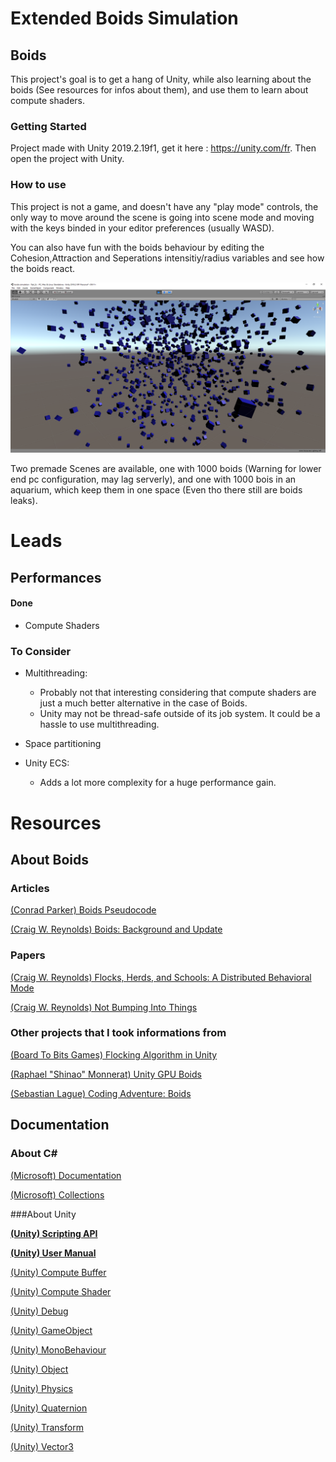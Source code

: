 # Extended Boids Simulation

## Boids

This project's goal is to get a hang of Unity, while also learning about the boids (See resources for infos about them), and use them to learn about compute shaders.

### Getting Started

Project made with Unity 2019.2.19f1, get it here : https://unity.com/fr.
Then open the project with Unity.

### How to use

This project is not a game, and doesn't have any "play mode" controls, the only way to move around the scene is going into scene mode
 and moving with the keys binded in your editor preferences (usually WASD).

You can also have fun with the boids behaviour by editing the Cohesion,Attraction and Seperations intensitiy/radius variables and see how the boids react.

![Image Du Jeu](https://github.com/Clemyxy/boids-simulation/blob/master/BoidsScreen.png)

Two premade Scenes are available, one with 1000 boids (Warning for lower end pc configuration, may lag serverly),
and one with 1000 bois in an aquarium, which keep them in one space (Even tho there still are boids leaks).
# Leads

## Performances

#### Done

- Compute Shaders

### To Consider
* Multithreading:
  * Probably not that interesting considering that compute shaders are just a much better alternative in the case of Boids.   
  * Unity may not be thread-safe outside of its job system. It could be a hassle to use multithreading.

* Space partitioning

* Unity ECS:
  * Adds a lot more complexity for a huge performance gain.

# Resources

## About Boids

### Articles

[(Conrad Parker) Boids Pseudocode](http://www.kfish.org/~conrad/boids/pseudocode.html)

[(Craig W. Reynolds) Boids: Background and Update](http://www.red3d.com/cwr/boids/)

### Papers

[(Craig W. Reynolds) Flocks, Herds, and Schools: A Distributed Behavioral Mode](http://www.cs.toronto.edu/~dt/siggraph97-course/cwr87/)

[(Craig W. Reynolds) Not Bumping Into Things](http://www.red3d.com/cwr/nobump/nobump.html)

### Other projects that I took informations from

[(Board To Bits Games) Flocking Algorithm in Unity](https://www.youtube.com/playlist?list=PL5KbKbJ6Gf99UlyIqzV1UpOzseyRn5H1d)

[(Raphael "Shinao" Monnerat) Unity GPU Boids](https://github.com/Shinao/Unity-GPU-Boids)

[(Sebastian Lague) Coding Adventure: Boids](https://www.youtube.com/watch?v=bqtqltqcQhw)

## Documentation

### About C#

[(Microsoft) Documentation](https://docs.microsoft.com/en-us/dotnet/csharp/)

[(Microsoft) Collections](https://docs.microsoft.com/en-us/dotnet/csharp/programming-guide/concepts/collections)


###About Unity


**[(Unity) Scripting API](https://docs.unity3d.com/2019.2/Documentation/ScriptReference/index.html)**

**[(Unity) User Manual](https://docs.unity3d.com/2019.2/Documentation/Manual/index.html)**

[(Unity) Compute Buffer](https://docs.unity3d.com/2019.2/Documentation/ScriptReference/ComputeBuffer.html)

[(Unity) Compute Shader](https://docs.unity3d.com/2019.2/Documentation/ScriptReference/ComputeShader.html)

[(Unity) Debug](https://docs.unity3d.com/ScriptReference/Debug.html)

[(Unity) GameObject](https://docs.unity3d.com/ScriptReference/GameObject.html)

[(Unity) MonoBehaviour](https://docs.unity3d.com/ScriptReference/MonoBehaviour.html)

[(Unity) Object](https://docs.unity3d.com/ScriptReference/Object.html)

[(Unity) Physics](https://docs.unity3d.com/ScriptReference/Physics.html)

[(Unity) Quaternion](https://docs.unity3d.com/ScriptReference/Quaternion.html)

[(Unity) Transform](https://docs.unity3d.com/ScriptReference/Transform.html)

[(Unity) Vector3](https://docs.unity3d.com/ScriptReference/Vector3.html)
